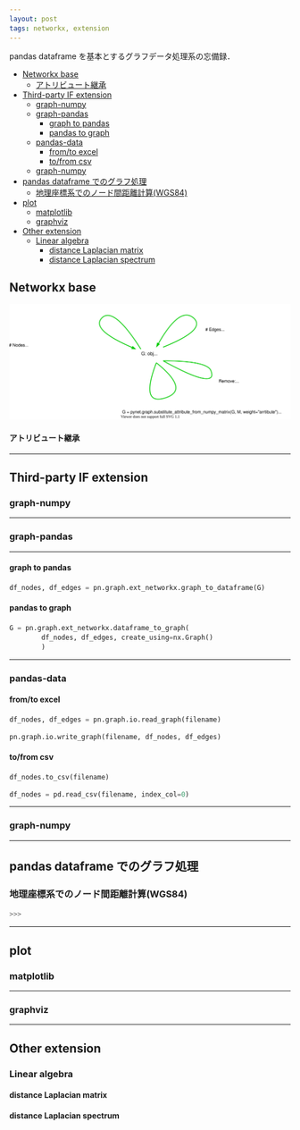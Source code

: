 ```yaml
---
layout: post
tags: networkx, extension
---
```

<script type="text/x-mathjax-config">MathJax.Hub.Config({tex2jax:{inlineMath:[['\$','\$'],['\\(','\\)']],processEscapes:true},CommonHTML: {matchFontHeight:false}});</script>
<script type="text/javascript" async src="https://cdnjs.cloudflare.com/ajax/libs/mathjax/2.7.1/MathJax.js?config=TeX-MML-AM_CHTML"></script>

pandas dataframe を基本とするグラフデータ処理系の忘備録．

<!-- @import "[TOC]" {cmd="toc" depthFrom=2 depthTo=6 orderedList=false} -->

<!-- code_chunk_output -->

- [Networkx base](#networkx-base)
    - [アトリビュート継承](#アトリビュート継承)
- [Third-party IF extension](#third-party-if-extension)
  - [graph-numpy](#graph-numpy)
  - [graph-pandas](#graph-pandas)
    - [graph to pandas](#graph-to-pandas)
    - [pandas to graph](#pandas-to-graph)
  - [pandas-data](#pandas-data)
    - [from/to excel](#fromto-excel)
    - [to/from csv](#tofrom-csv)
  - [graph-numpy](#graph-numpy-1)
- [pandas dataframe でのグラフ処理](#pandas-dataframe-でのグラフ処理)
  - [地理座標系でのノード間距離計算(WGS84)](#地理座標系でのノード間距離計算wgs84)
- [plot](#plot)
  - [matplotlib](#matplotlib)
  - [graphviz](#graphviz)
- [Other extension](#other-extension)
  - [Linear algebra](#linear-algebra)
    - [distance Laplacian matrix](#distance-laplacian-matrix)
    - [distance Laplacian spectrum](#distance-laplacian-spectrum)

<!-- /code_chunk_output -->


## Networkx base

![fig01](/assets/fig/20000101_01.svg)

#### アトリビュート継承

---
## Third-party IF extension

### graph-numpy

---
### graph-pandas

---
#### graph to pandas

```Python
df_nodes, df_edges = pn.graph.ext_networkx.graph_to_dataframe(G)
```

#### pandas to graph

```Python
G = pn.graph.ext_networkx.dataframe_to_graph(
        df_nodes, df_edges, create_using=nx.Graph()
        )
```
---
### pandas-data

#### from/to excel

```Python
df_nodes, df_edges = pn.graph.io.read_graph(filename)
```

```Python
pn.graph.io.write_graph(filename, df_nodes, df_edges)
```

#### to/from csv

```Python
df_nodes.to_csv(filename)
```

```Python
df_nodes = pd.read_csv(filename, index_col=0)
```

---
### graph-numpy

---
## pandas dataframe でのグラフ処理

### 地理座標系でのノード間距離計算(WGS84)

```Python
>>> 
```

---
## plot

### matplotlib

---
### graphviz

---
## Other extension

### Linear algebra

#### distance Laplacian matrix

#### distance Laplacian spectrum